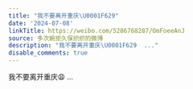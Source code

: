 ```yaml
---
title: "我不要离开重庆\U0001F629"
date: '2024-07-08'
linkTitle: https://weibo.com/5286768287/OmFoeeAnJ
source: 多次婉拒久保织织的微博
description: "我不要离开重庆\U0001F629  ..."
disable_comments: true
---
```

我不要离开重庆😩  ...